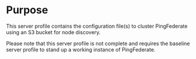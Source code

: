 # Purpose
This server profile contains the configuration file(s) to cluster PingFederate using an S3 bucket for node discovery.

Please note that this server profile is not complete and requires the baseline server profile to stand up a 
working instance of PingFederate. 
